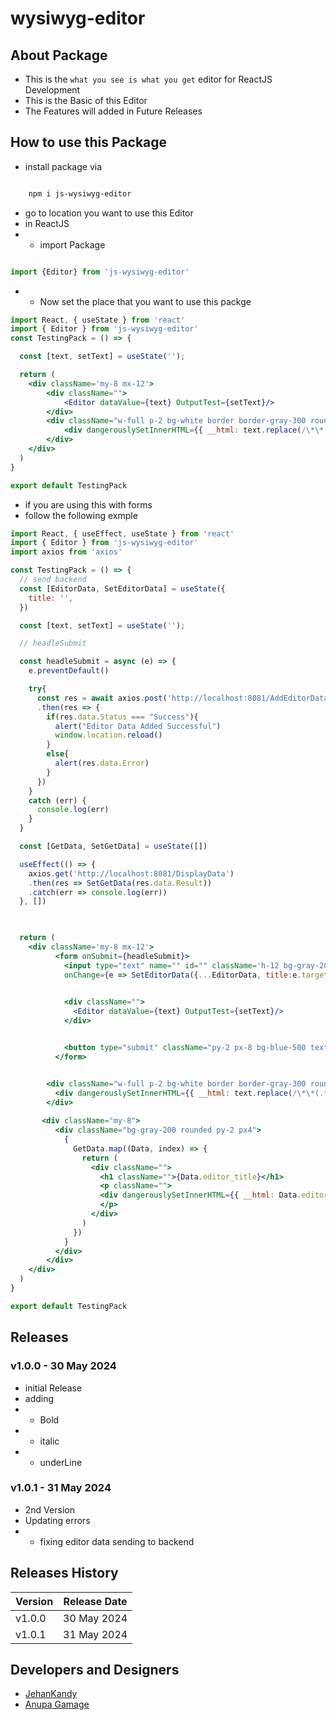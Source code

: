 # wysiwyg-editor

## About Package

- This is the `what you see is what you get` editor for ReactJS Development
- This is the Basic of this Editor
- The Features will added in Future Releases

## How to use this Package

- install package via 

``` sh

    npm i js-wysiwyg-editor

```

- go to location you want to use this Editor
- in ReactJS 
- - import Package

``` jsx

import {Editor} from 'js-wysiwyg-editor'

```

- - Now set the place that you want to use this packge

``` jsx
import React, { useState } from 'react'
import { Editor } from 'js-wysiwyg-editor'
const TestingPack = () => {

  const [text, setText] = useState('');

  return (
    <div className='my-8 mx-12'>
        <div className="">
            <Editor dataValue={text} OutputTest={setText}/>
        </div>
        <div className="w-full p-2 bg-white border border-gray-300 rounded-md shadow-sm">
            <div dangerouslySetInnerHTML={{ __html: text.replace(/\*\*(.*?)\*\*/g, '<b>$1</b>') }} />
        </div>
    </div>
  )
}

export default TestingPack

```

- if you are using this with forms
- follow the following exmple

``` jsx
import React, { useEffect, useState } from 'react'
import { Editor } from 'js-wysiwyg-editor'
import axios from 'axios'

const TestingPack = () => {
  // send backend
  const [EditorData, SetEditorData] = useState({
    title: '',
  })

  const [text, setText] = useState('');

  // headleSubmit

  const headleSubmit = async (e) => {
    e.preventDefault()

    try{
      const res = await axios.post('http://localhost:8081/AddEditorData', {EditorData, text})
      .then(res => {
        if(res.data.Status === "Success"){
          alert("Editor Data Added Successful")
          window.location.reload()
        }
        else{
          alert(res.data.Error)
        }
      })
    }
    catch (err) {
      console.log(err)   
    }
  }

  const [GetData, SetGetData] = useState([])

  useEffect(() => {
    axios.get('http://localhost:8081/DisplayData')
    .then(res => SetGetData(res.data.Result))
    .catch(err => console.log(err))
  }, [])

  

  return (
    <div className='my-8 mx-12'>
          <form onSubmit={headleSubmit}>
            <input type="text" name="" id="" className='h-12 bg-gray-200 rounded'
            onChange={e => SetEditorData({...EditorData, title:e.target.value})}/>
          

            <div className="">
              <Editor dataValue={text} OutputTest={setText}/>
            </div>


            <button type="submit" className="py-2 px-8 bg-blue-500 text-white rounded">Submit</button>
          </form>


        <div className="w-full p-2 bg-white border border-gray-300 rounded-md shadow-sm">
          <div dangerouslySetInnerHTML={{ __html: text.replace(/\*\*(.*?)\*\*/g, '<b>$1</b>') }} />
        </div>
        
       <div className="my-8">
          <div className="bg-gray-200 rounded py-2 px4">
            {
              GetData.map((Data, index) => {
                return (
                  <div className="">
                    <h1 className="">{Data.editor_title}</h1>
                    <p className="">
                    <div dangerouslySetInnerHTML={{ __html: Data.editor_data.replace(/\*\*(.*?)\*\*/g, '<b>$1</b>') }} />
                    </p>
                  </div>
                )
              })
            }
          </div>
        </div>
    </div>
  )
}

export default TestingPack

```

## Releases

### v1.0.0 - 30 May 2024

- initial Release
- adding
- - Bold
- - italic
- - underLine

### v1.0.1 - 31 May 2024

- 2nd Version
- Updating errors
- - fixing editor data sending to backend





## Releases History

| Version | Release Date |
|------|-----|
| v1.0.0 | 30 May 2024|
| v1.0.1 | 31 May 2024|


## Developers and Designers

- [JehanKandy](https://github.com/BackendExpert)
- [Anupa Gamage](https://github.com/Anupa1998)

